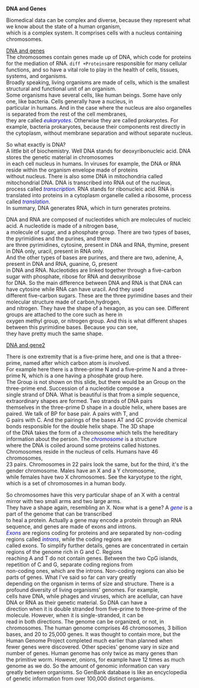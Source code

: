 **DNA and Genes**  

Biomedical data can be complex and diverse, because they represent what we know about the state of a human organism,  
which is a complex system. It comprises cells with a nucleus containing chromosomes.   

[DNA and genes](http://i.imgur.com/bh0QB62.png)  
The chromosomes contain genes made up of DNA, which code for proteins for the mediation of RNA. ```diff +Proteins```are responsible for many cellular functions, and so have a vital role to play in the health of cells, tissues, systems, and organisms.   
Broadly speaking, living organisms are made of cells, which is the smallest structural and functional unit of an organism.  
Some organisms have several cells, like human beings. Some have only one, like bacteria. Cells generally have a nucleus, in  
particular in humans. And in the case where the nucleus are also organelles is separated from the rest of the cell membranes,   
they are called <span style="color:blue">*eukaryotes*</span>. Otherwise they are called prokaryotes. For example, bacteria prokaryotes, because their components rest directly in the cytoplasm, without membrane separation and without separate nucleus.   

So what exactly is DNA?   
A little bit of biochemistry. Well DNA stands for deoxyribonucleic acid. DNA stores the genetic material in chromosomes  
in each cell nucleus in humans. In viruses for example, the DNA or RNA reside within the organism envelope made of proteins  
without nucleus. There is also some DNA in mitochondria called mitochondrial DNA. DNA is transcribed into RNA out of the nucleus,  
process called <span style="color:blue">*transcription*</span>. RNA stands for ribonucleic acid. RNA is translated into proteins in a cytoplasm organelle called a  ribosome, process called <span style="color:blue">*translation*</span>.   
In summary, DNA generates RNA, which in turn generates proteins.   

DNA and RNA are composed of nucleotides which are molecules of nucleic acid. A nucleotide is made of a nitrogen base,  
a molecule of sugar, and a phosphate group. There are two types of bases, the pyrimidines and the purines, and there  
are three pyrimidines, cytosine, present in DNA and RNA, thymine, present in DNA only, uracil, present in RNA only.   
And the other types of bases are purines, and there are two, adenine, A, present in DNA and RNA, guanine, G, present  
in DNA and RNA. Nucleotides are linked together through a five-carbon sugar with phosphate, ribose for RNA and deoxyribose  
for DNA. So the main difference between DNA and RNA is that DNA can have cytosine while RNA can have uracil. And they used  
different five-carbon sugars. These are the three pyrimidine bases and their molecular structure made of carbon,hydrogen,   
and nitrogen. They have the shape of a hexagon, as you can see. Different groups are attached to the core such as here in  
oxygen methyl group, or nitrogen group. And this is what different shapes between this pyrimidine bases. Because you can see,  
they have pretty much the same shape.    

[DNA and gene2](http://i.imgur.com/pCSMzjZ.png)

There is one extremity that is a five-prime here, and one is that a three-prime, named after which carbon atom is involved.  
For example here there is a three-prime N and a five-prime N and a three-prime N, which is a one having a phosphate group here.  
The Group is not shown on this slide, but there would be an Group on the three-prime end. Succession of a nucleotide compose a   
single strand of DNA. What is beautiful is that from a simple sequence, extraordinary shapes are formed. Two strands of DNA pairs   
themselves in the three-prime D shape in a double helix, where bases are paired. We talk of BP for base pair. A pairs with T, and  
G pairs with C. And the pairings of the bases AT and GC provide chemical bonds responsible for the double helix shape. The 3D shape  
of the DNA takes the form of a chromosome which tells the hereditary information about the person. The <span style="color:blue"><em>*chromosome*</em></span> is a structure   
where the DNA is coiled around some proteins called histones. Chromosomes reside in the nucleus of cells. Humans have 46 chromosomes,  
23 pairs. Chromosomes in 22 pairs look the same, but for the third, it's the gender chromosome. Males have an X and a Y chromosome,   
while females have two X chromosomes. See the karyotype to the right, which is a set of chromosomes in a human body.   

So chromosomes have this very particular shape of an X with a central mirror with two small arms and two large arms.   
They have a shape again, resembling an X. Now what is a gene? A <span style="color:blue"><em>*gene*</em></span> is a part of the genome that can be transcribed   
to heal a protein. Actually a gene may encode a protein through an RNA sequence, and genes are made of exons and introns.   
<span style="color:blue"><em>*Exons*</em></span> are regions coding for proteins and are separated by non-coding regions called <span style="color:blue"><em>*introns*</em></span>, while the coding regions are  
called exons. To simplify further details, genes are concentrated in certain regions of the genome rich in G and C. Regions   
reaching A and T do not contain genes. Between the two CpG islands, repetition of C and G, separate coding regions from  
non-coding ones, which are the introns. Non-coding regions can also be parts of genes. What I've said so far can vary greatly  
depending on the organism in terms of size and structure. There is a profound diversity of living organisms' genomes. For example,  
cells have DNA, while phages and viruses, which are acellular, can have DNA or RNA as their genetic material. So DNA can have a   
direction when it is double stranded from five-prime to three-prime of the molecule. However, when it is single-stranded, it can be  
read in both directions. The genome can be organized, or not, in chromosomes. The human genome comprises 46 chromosomes, 3 billion   
bases, and 20 to 25,000 genes. It was thought to contain more, but the Human Genome Project completed much earlier than planned when  
fewer genes were discovered. Other species' genome vary in size and number of genes. Human genome has only twice as many genes than   
the primitive worm. However, onions, for example have 12 times as much genome as we do. So the amount of genomic information can vary  
greatly between organisms. So GenBank database is like an encyclopedia of genetic information from over 100,000 distinct organisms.  

